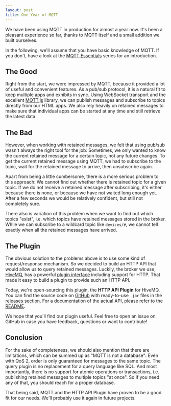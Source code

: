 ```yaml
---
layout: post
title: One Year of MQTT
---
```

We have been using MQTT in production for almost a year now. It's been a pleasant experience so far, thanks to MQTT itself and a small addition we built ourselves.

In the following, we'll assume that you have basic knowledge of MQTT. If you don't, have a look at the [MQTT Essentials](http://www.hivemq.com/blog/mqtt-essentials-part-1-introducing-mqtt) series for an introduction.

## The Good

Right from the start, we were impressed by MQTT, because it provided a lot of useful and convenient features. As a pub/sub protocol, it is a natural fit to keep multiple apps and exhibits in sync. Using WebSocket transport and the excellent [MQTT.js](https://github.com/mqttjs/MQTT.js) library, we can publish messages and subscribe to topics directly from our HTML apps. We also rely heavily on retained messages to make sure that individual apps can be started at any time and still retrieve the latest data.

## The Bad

However, when working with retained messages, we felt that using pub/sub wasn't always the right tool for the job: Sometimes, we only wanted to know the current retained message for a certain topic, not any future changes. To get the current retained message using MQTT, we had to subscribe to the topic, wait for the retained message to arrive, then unsubscribe again.

Apart from being a little cumbersome, there is a more serious problem to this approach: We cannot find out whether there is retained topic for a given topic. If we do not receive a retained message after subscribing, it's either because there is none, or because we have not waited long enough yet. After a few seconds we would be relatively confident, but still not completely sure.

There also is variation of this problem when we want to find out which topics "exist", i.e. which topics have retained messages stored in the broker. While we can subscribe to a wildcard topic like `devices/#`, we cannot tell exactly when all the retained messages have arrived.

## The Plugin

The obvious solution to the problems above is to use some kind of request/response mechanism. So we decided to build an HTTP API that would allow us to query retained messages. Luckily, the broker we use, [HiveMQ](http://www.hivemq.com), has a powerful [plugin interface](http://www.hivemq.com/docs/plugins/latest/) including support for HTTP. That made it easy to build a plugin to provide such an HTTP API.

Today, we're open-sourcing this plugin, the **HTTP API Plugin** for HiveMQ. You can find the source code on [GitHub](http://github.com/artcom/hivemq-http-api-plugin) with ready-to-use `.jar` files in the [releases section](http://github.com/artcom/hivemq-http-api-plugin/releases). For a documentation of the actual API, please refer to the [README](https://github.com/artcom/hivemq-http-api-plugin#http-api).

We hope that you'll find our plugin useful. Feel free to open an issue on GitHub in case you have feedback, questions or want to contribute!

## Conclusion

For the sake of completeness, we should also mention that there are limitations, which can be summed up as "MQTT is not a database": Even with QoS 2, order is only guaranteed for messages to the same topic. The query plugin is no replacement for a query language like SQL. And most importantly, there is no support for atomic operations or transactions, i.e. publishing retained messages to multiple topics "at once". So if you need any of that, you should reach for a proper database.

That being said, MQTT and the HTTP API Plugin have proven to be a good fit for our needs. We'll probably use it again in future projects.
